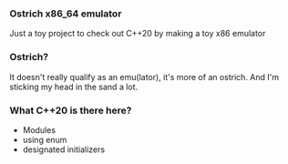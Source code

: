 ### Ostrich x86_64 emulator
Just a toy project to check out C++20 by making a toy x86 emulator

### Ostrich?

It doesn't really qualify as an emu(lator), it's more of an ostrich. And I'm sticking my head in the sand a lot.

### What C++20 is there here?

- Modules
- using enum
- designated initializers
